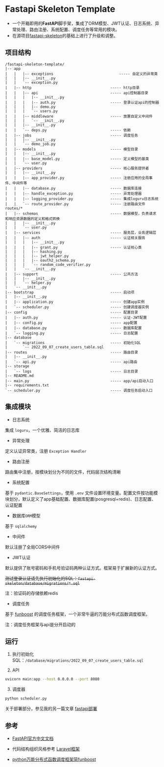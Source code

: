 # Fastapi Skeleton Template

- 一个开箱即用的**FastAPI**脚手架，集成了ORM模型、JWT认证、日志系统、异常处理、路由注册、系统配置、调度任务等常用的模块。
- 在源项目[fastapi-skeleton](https://github.com/kaxiluo/fastapi-skeleton)的基础上进行了升级和调整。

## 项目结构

```
/fastapi-skeleton-template/
|-- app
|   |   |-- exceptions                              ----- 自定义的异常类
|   |   |-- __init__.py
|   |   `-- exception.py
|   |-- http                                    ----- http目录
|   |   |-- api                                 ----- api控制器目录
|   |   |   |-- __init__.py
|   |   |   |-- auth.py                         ----- 登录认证api的控制器
|   |   |   |-- demo.py
|   |   |   `-- users.py
|   |   |-- middleware                          ----- 放置自定义中间件
|   |   |   `-- __init__.py
|   |   |-- __init__.py
|   |   `-- deps.py                             ----- 依赖
|   |-- jobs                                    ----- 调度任务
|   |   |-- __init__.py
|   |   `-- demo_job.py
|   |-- models                                  ----- 模型目录
|   |   |-- __init__.py
|   |   |-- base_model.py                       ----- 定义模型的基类
|   |   `-- user.py
|   |-- providers                               ----- 核心服务提供者
|   |   |-- __init__.py
|   |   |-- app_provider.py                     ----- 注册应用的全局事件、中间件等
|   |   |-- database.py                         ----- 数据库连接
|   |   |-- handle_exception.py                 ----- 异常处理器
|   |   |-- logging_provider.py                 ----- 集成loguru日志系统
|   |   `-- route_provider.py                   ----- 注册路由文件routes/*
|   |-- schemas                                 ----- 数据模型，负责请求和响应资源数据的定义和格式转换
|   |   |-- __init__.py
|   |   `-- user.py
|   |-- services                                ----- 服务层，业务逻辑层
|   |   |-- auth                                ----- 认证相关服务
|   |   |   |-- __init__.py
|   |   |   |-- grant.py                        ----- 认证核心类
|   |   |   |-- hashing.py
|   |   |   |-- jwt_helper.py
|   |   |   |-- oauth2_schema.py
|   |   |   `-- random_code_verifier.py
|   |   `-- __init__.py
|   |-- support                                 ----- 公共方法
|   |   |-- __init__.py
|   |   `-- helper.py
|   `-- __init__.py
|-- bootstrap                                   ----- 启动项
|   |-- __init__.py
|   |-- application.py                          ----- 创建app实例
|   `-- scheduler.py                            ----- 创建调度器实例
|-- config                                      ----- 配置目录
|   |-- auth.py                                 ----- 认证-JWT配置
|   |-- config.py                               ----- app配置
|   |-- database.py                             ----- 数据库配置
|   `-- logging.py                              ----- 日志配置
|-- database
|   `-- migrations                              ----- 初始化SQL
|       `-- 2022_09_07_create_users_table.sql
|-- routes                                      ----- 路由目录
|   |-- __init__.py
|   `-- api.py                                  ----- api路由
|-- storage
|   `-- logs                                    ----- 日志目录
|-- README.md
|-- main.py                                     ----- app/api启动入口
|-- requirements.txt
`-- scheduler.py                                ----- 调度任务启动入口
```

## 集成模块

- 日志系统

集成 `loguru`，一个优雅、简洁的日志库

- 异常处理

定义认证异常类，注册 `Exception Handler`

- 路由注册

路由集中注册，按模块划分为不同的文件，代码层次结构清晰

- 系统配置

基于 `pydantic.BaseSettings`，使用 `.env` 文件设置环境变量。配置文件按功能模块划分，默认定义了app基础配置、数据库配置(posgresql+redis)、日志配置、认证配置

- 数据库`ORM`模型

基于 `sqlalchemy`

- 中间件

默认注册了全局CORS中间件

- JWT认证

默认提供了账号密码和手机号验证码两种认证方式。框架易于扩展新的认证方式。

~~测试登录认证请先执行初始化的SQL：`fastapi-skeleton/database/migrations/*.sql`~~

注：验证码的存储依赖redis

- 调度任务

基于 [funboost](https://github.com/ydf0509/funboost) 的调度任务框架，一个非常牛逼的万能分布式函数调度框架。

注：调度任务框架与api是分开启动的

## 运行

1. 执行初始化SQL：`/database/migrations/2022_09_07_create_users_table.sql`

2. API

```bash
uvicorn main:app --host 0.0.0.0 --port 8080
```

3. 调度器

```bash
python scheduler.py 
```

关于部署部分，参见我的另一篇文章 [fastapi部署](https://www.kxler.com/2022/10/21/fastapi-deployment-venv-gunicorn-service/)

## 参考

- [FastAPI官方中文文档](https://fastapi.tiangolo.com/zh/)

- 代码结构组织风格参考 [Laravel框架](https://github.com/laravel/laravel)

- [python万能分布式函数调度框架简funboost](https://github.com/ydf0509/funboost)
